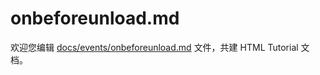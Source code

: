 onbeforeunload.md
===

欢迎您编辑 <a target="__blank" href="https://github.com/jaywcjlove/html-tutorial/blob/main/docs/events/onbeforeunload.md">docs/events/onbeforeunload.md</a> 文件，共建 HTML Tutorial 文档。